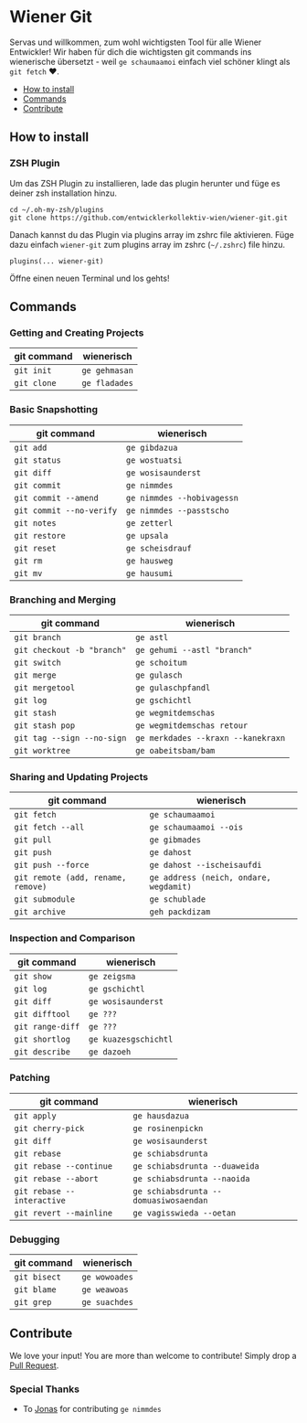 # Wiener Git

Servas und willkommen, zum wohl wichtigsten Tool für alle Wiener Entwickler! Wir haben für dich die wichtigsten git commands ins wienerische übersetzt - weil `ge schaumaamoi` einfach viel schöner klingt als `git fetch` ❤️.

- [How to install](#how-to-install)
- [Commands](#commands)
- [Contribute](#contribute)

## How to install

### ZSH Plugin

Um das ZSH Plugin zu installieren, lade das plugin herunter und füge es deiner zsh installation hinzu.

```
cd ~/.oh-my-zsh/plugins
git clone https://github.com/entwicklerkollektiv-wien/wiener-git.git
```

Danach kannst du das Plugin via plugins array im zshrc file aktivieren. Füge dazu einfach `wiener-git` zum plugins array im zshrc (`~/.zshrc`) file hinzu.

```
plugins(... wiener-git)
```

Öffne einen neuen Terminal und los gehts!

## Commands

### Getting and Creating Projects

| git command | wienerisch    |
| ----------- | ------------- |
| `git init`  | `ge gehmasan` |
| `git clone` | `ge fladades` |

### Basic Snapshotting

| git command              | wienerisch                         |
| ------------------------ | --------------------------         |
| `git add`                | `ge gibdazua`                      |
| `git status`             | `ge wostuatsi`                     |
| `git diff`               | `ge wosisaunderst`                 |
| `git commit`             | `ge nimmdes`                       |
| `git commit --amend`  | `ge nimmdes --hobivagessn` |
| `git commit --no-verify` | `ge nimmdes --passtscho`           |
| `git notes`              | `ge zetterl`                       |
| `git restore`            | `ge upsala`                        |
| `git reset`              | `ge scheisdrauf`                   |
| `git rm`                 | `ge hausweg`                       |
| `git mv`                 | `ge hausumi`                       |

### Branching and Merging

| git command                | wienerisch                         |
| -------------------------- | ---------------------------        |
| `git branch`               | `ge astl`                          |
| `git checkout -b "branch"` | `ge gehumi --astl "branch"`        |
| `git switch`               | `ge schoitum`                      |
| `git merge`                | `ge gulasch`                       |
| `git mergetool`            | `ge gulaschpfandl`                 |
| `git log`                  | `ge gschichtl`                     |
| `git stash`                | `ge wegmitdemschas`                |
| `git stash pop`            | `ge wegmitdemschas retour`         |
| `git tag --sign --no-sign` | `ge merkdades --kraxn --kanekraxn` |
| `git worktree`             | `ge oabeitsbam/bam`                |

### Sharing and Updating Projects

| git command                        | wienerisch                             |
| ------------------                 | --------------------------             |
| `git fetch`                        | `ge schaumaamoi`                       |
| `git fetch --all`                  | `ge schaumaamoi --ois`                 |
| `git pull`                         | `ge gibmades`                          |
| `git push`                         | `ge dahost`                            |
| `git push --force`                 | `ge dahost --ischeisaufdi`             |
| `git remote (add, rename, remove)` | `ge address (neich, ondare, wegdamit)` |
| `git submodule`                    | `ge schublade`                         |
| `git archive`                      | `geh packdizam`                        |

### Inspection and Comparison

| git command      | wienerisch           |
| ---------------- | --------------       |
| `git show`       | `ge zeigsma`         |
| `git log`        | `ge gschichtl`       |
| `git diff`       | `ge wosisaunderst`   |
| `git difftool`   | `ge ???`             |
| `git range-diff` | `ge ???`             |
| `git shortlog`   | `ge kuazesgschichtl` |
| `git describe`   | `ge dazoeh`          |

### Patching

| git command                | wienerisch                            |
| -------------------------- | ------------------------------------- |
| `git apply`                | `ge hausdazua`                        |
| `git cherry-pick`          | `ge rosinenpickn`                     |
| `git diff`                 | `ge wosisaunderst`                    |
| `git rebase`               | `ge schiabsdrunta`                    |
| `git rebase --continue`    | `ge schiabsdrunta --duaweida`         |
| `git rebase --abort`       | `ge schiabsdrunta --naoida`           |
| `git rebase --interactive` | `ge schiabsdrunta --domuasiwosaendan` |
| `git revert --mainline`    | `ge vagisswieda --oetan`              |

### Debugging

| git command  | wienerisch          |
| ------------ | ---------------     |
| `git bisect` | `ge wowoades`       |
| `git blame`  | `ge weawoas`        |
| `git grep`   | `ge suachdes`       |

## Contribute

We love your input! You are more than welcome to contribute! Simply drop a [Pull Request](https://github.com/entwicklerkollektiv-wien/wiener-git/compare).

### Special Thanks

- To [Jonas](https://github.com/jonasholtkamp) for contributing `ge nimmdes`
